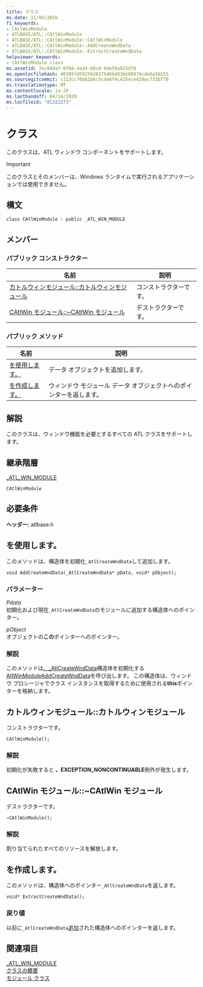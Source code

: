 ```yaml
---
title: クラス
ms.date: 11/04/2016
f1_keywords:
- CAtlWinModule
- ATLBASE/ATL::CAtlWinModule
- ATLBASE/ATL::CAtlWinModule::CAtlWinModule
- ATLBASE/ATL::CAtlWinModule::AddCreateWndData
- ATLBASE/ATL::CAtlWinModule::ExtractCreateWndData
helpviewer_keywords:
- CAtlWinModule class
ms.assetid: 7ec844af-0f68-4a34-b0c8-9de50a025df0
ms.openlocfilehash: 40385fd592563837546b483bb80978cde6a56555
ms.sourcegitcommit: c123cc76bb2b6c5cde6f4c425ece420ac733bf70
ms.translationtype: MT
ms.contentlocale: ja-JP
ms.lasthandoff: 04/14/2020
ms.locfileid: "81321273"
---
```

# <a name="catlwinmodule-class"></a>クラス

このクラスは、ATL ウィンドウ コンポーネントをサポートします。

> [!IMPORTANT]
> このクラスとそのメンバーは、Windows ランタイムで実行されるアプリケーションでは使用できません。

## <a name="syntax"></a>構文

```
class CAtlWinModule : public _ATL_WIN_MODULE
```

## <a name="members"></a>メンバー

### <a name="public-constructors"></a>パブリック コンストラクター

|名前|説明|
|----------|-----------------|
|[カトルウィンモジュール::カトルウィンモジュール](#catlwinmodule)|コンストラクターです。|
|[CAtlWin モジュール::~CAtlWin モジュール](#dtor)|デストラクターです。|

### <a name="public-methods"></a>パブリック メソッド

|名前|説明|
|----------|-----------------|
|[を使用します。](#addcreatewnddata)|データ オブジェクトを追加します。|
|[を作成します。](#extractcreatewnddata)|ウィンドウ モジュール データ オブジェクトへのポインターを返します。|

## <a name="remarks"></a>解説

このクラスは、ウィンドウ機能を必要とするすべての ATL クラスをサポートします。

## <a name="inheritance-hierarchy"></a>継承階層

[_ATL_WIN_MODULE](atl-typedefs.md#_atl_win_module)

`CAtlWinModule`

## <a name="requirements"></a>必要条件

**ヘッダー:** atlbase.h

## <a name="catlwinmoduleaddcreatewnddata"></a><a name="addcreatewnddata"></a>を使用します。

このメソッドは、構造体を初期化`_AtlCreateWndData`して追加します。

```
void AddCreateWndData(_AtlCreateWndData* pData, void* pObject);
```

### <a name="parameters"></a>パラメーター

*Pdata*<br/>
初期化および現在`_AtlCreateWndData`のモジュールに追加する構造体へのポインター。

*pObject*<br/>
オブジェクトの**この**ポインターへのポインター。

### <a name="remarks"></a>解説

このメソッドは[、_AtlCreateWndData](../../atl/reference/atlcreatewnddata-structure.md)構造体を初期化する[AtlWinModuleAddCreateWndData](winmodule-global-functions.md#atlwinmoduleaddcreatewnddata)を呼び出します。 この構造体は、ウィンドウ プロシージャでクラス インスタンスを取得するために使用される**this**ポインターを格納します。

## <a name="catlwinmodulecatlwinmodule"></a><a name="catlwinmodule"></a>カトルウィンモジュール::カトルウィンモジュール

コンストラクターです。

```
CAtlWinModule();
```

### <a name="remarks"></a>解説

初期化が失敗すると **、EXCEPTION_NONCONTINUABLE**例外が発生します。

## <a name="catlwinmodulecatlwinmodule"></a><a name="dtor"></a>CAtlWin モジュール::~CAtlWin モジュール

デストラクターです。

```
~CAtlWinModule();
```

### <a name="remarks"></a>解説

割り当てられたすべてのリソースを解放します。

## <a name="catlwinmoduleextractcreatewnddata"></a><a name="extractcreatewnddata"></a>を作成します。

このメソッドは、構造体へのポインター`_AtlCreateWndData`を返します。

```
void* ExtractCreateWndData();
```

### <a name="return-value"></a>戻り値

以前に`_AtlCreateWndData`[追加](#addcreatewnddata)された構造体へのポインターを返します。

## <a name="see-also"></a>関連項目

[_ATL_WIN_MODULE](atl-typedefs.md#_atl_win_module)<br/>
[クラスの概要](../../atl/atl-class-overview.md)<br/>
[モジュール クラス](../../atl/atl-module-classes.md)
